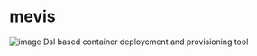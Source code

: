 # mevis
![image](https://github.com/user-attachments/assets/5e80a5ba-de74-4abb-bc79-55d8920827a9)
Dsl based container deployement and provisioning tool
